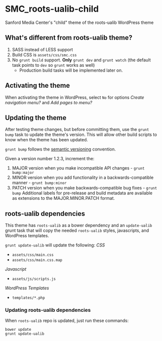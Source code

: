 # SMC_roots-ualib-child
Sanford Media Center's "child" theme of the roots-ualib WordPress theme

## What's different from roots-ualib theme?
1. SASS instead of LESS support
2. Build CSS is `assets/css/smc.css`
3. No `grunt build` support. **Only** `grunt dev` and `grunt watch` (the default task points to `dev` so `grunt` works as well)
    * Production build tasks will be implemented later on.
    
## Activating the theme
When activating the theme in WordPress, select `No` for options *Create navigation menu?* and *Add pages to menu?*

## Updating the theme
After testing theme changes, but before committing them, use the `grunt bump` task to update the theme's version. This will allow other build scripts to know when the theme has been updated.

`grunt bump` follows the [semantic versioning](http://semver.org/) convention.

Given a version number 1.2.3, increment the:

1. MAJOR version when you make incompatible API changes - `grunt bump:major`
2. MINOR version when you add functionality in a backwards-compatible manner - `grunt bump:minor`
3. PATCH version when you make backwards-compatible bug fixes - `grunt bump`
Additional labels for pre-release and build metadata are available as extensions to the MAJOR.MINOR.PATCH format.

## roots-ualib dependencies
This theme has `roots-ualib` as a bower dependency and an `update-ualib` grunt task that will copy the needed `roots-ualib` styles, javascripts, and WordPress templates.

`grunt update-ualib` will update the following:
*CSS*
* `assets/css/main.css`
* `assets/css/main.css.map`
 
*Javascript*
* `assets/js/scripts.js`
    
*WordPress Templates*
* `templates/*.php`

### Updating roots-ualib dependencies
When `roots-ualib` repo is updated, just run these commands:

```Shell
bower update
grunt update-ualib
```



